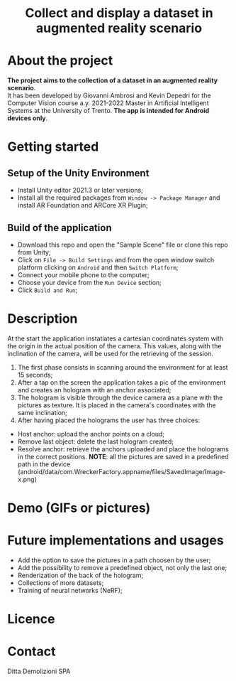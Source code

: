 # <p align="center">Collect and display a dataset in augmented reality scenario</p>

# About the project

**The project aims to the collection of a dataset in an augmented reality scenario**.<br/>It has been developed by Giovanni Ambrosi and Kevin Depedri for the Computer Vision course a.y. 2021-2022 Master in Artificial Intelligent Systems at the University of Trento. **The app is intended for Android devices only**.  


# Getting started
## Setup of the Unity Environment
* Install Unity editor 2021.3 or later versions;
* Install all the required packages from `Window -> Package Manager` and install AR Foundation and ARCore XR Plugin; 
## Build of the application
* Download this repo and open the "Sample Scene" file or clone this repo from Unity;
* Click on `File -> Build Settings` and from the open window switch platform clicking on `Android` and then `Switch Platform`;
* Connect your mobile phone to the computer;
* Choose your device from the `Run Device` section;
* Click `Build and Run`;




# Description
At the start the application instatiates a cartesian coordinates system with the origin in the actual position of the camera. This values, along with the inclination of the camera, will be used for the retrieving of the session.

1) The first phase consists in scanning around the environment for at least 15 seconds;
2) After a tap on the screen the application takes a pic of the environment and creates an hologram with an anchor associated;
3) The hologram is visible through the device camera as a plane with the pictures as texture. It is placed in the camera's coordinates with the same inclination;
4) After having placed the holograms the user has three choices:
* Host anchor: upload the anchor points on a cloud;
* Remove last object: delete the last hologram created;
* Resolve anchor: retrieve the anchors uploaded and place the holograms in the correct positions.
**NOTE**: all the pictures are saved in a predefined path in the device (android/data/com.WreckerFactory.appname/files/SavedImage/Image-x.png)




# Demo (GIFs or pictures)

# Future implementations and usages
* Add the option to save the pictures in a path choosen by the user;
* Add the possibility to remove a predefined object, not only the last one;
* Renderization of the back of the hologram;
* Collections of more datasets;
* Training of neural networks (NeRF);



# Licence

# Contact
Ditta Demolizioni SPA

